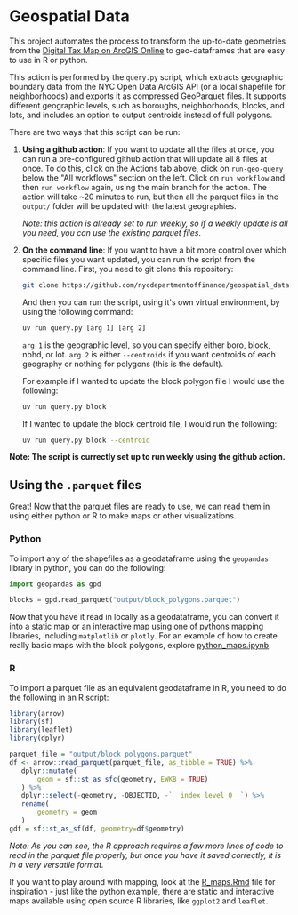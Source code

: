 # Geospatial Data

This project automates the process to transform the up-to-date geometries from the [Digital Tax Map on ArcGIS Online](https://nyc.maps.arcgis.com/home/item.html?id=2cf51c5f165c4c569691617a492d9b21) to geo-dataframes that are easy to use in R or python.

This action is performed by the `query.py` script, which extracts geographic boundary data from the NYC Open Data ArcGIS API (or a local shapefile for neighborhoods) and exports it as compressed GeoParquet files. It supports different geographic levels, such as boroughs, neighborhoods, blocks, and lots, and includes an option to output centroids instead of full polygons.

There are two ways that this script can be run:

1. **Using a github action**: If you want to update all the files at once, you can run a pre-configured github action that will update all 8 files at once. To do this, click on the Actions tab above, click on `run-geo-query` below the "All workflows" section on the left. Click on `run workflow` and then `run workflow` again, using the main branch for the action. The action will take ~20 minutes to run, but then all the parquet files in the `output/` folder will be updated with the latest geographies.
    
    *Note: this action is already set to run weekly, so if a weekly update is all you need, you can use the existing parquet files*.
2. **On the command line**: If you want to have a bit more control over which specific files you want updated, you can run the script from the command line. First, you need to git clone this repository:
    ```bash
    git clone https://github.com/nycdepartmentoffinance/geospatial_data.git
    ```
    And then you can run the script, using it's own virtual environment, by using the following command:
    ```cmd
    uv run query.py [arg 1] [arg 2] 
    ```
    `arg 1` is the geographic level, so you can specify either boro, block, nbhd, or lot. `arg 2` is either `--centroids` if you want centroids of each geography or nothing for polygons (this is the default). 
    
    For example if I wanted to update the block polygon file I would use the following:
    ```bash
    uv run query.py block
    ```
    If I wanted to update the block centroid file, I would run the following:
    ```bash
    uv run query.py block --centroid
    ```


**Note: The script is currectly set up to run weekly using the github action.**

## Using the `.parquet` files

Great! Now that the parquet files are ready to use, we can read them in using either python or R to make maps or other visualizations.

### Python

To import any of the shapefiles as a geodataframe using the `geopandas` library in python, you can do the following:

```python
import geopandas as gpd

blocks = gpd.read_parquet("output/block_polygons.parquet")
```

Now that you have it read in locally as a geodataframe, you can convert it into a static map or an interactive map using one of pythons mapping libraries, including `matplotlib` or `plotly`. For an example of how to create really basic maps with the block polygons, explore [python_maps.ipynb](python_maps.ipynb).

### R

To import a parquet file as an equivalent geodataframe in R, you need to do the following in an R script:

```r
library(arrow)
library(sf)
library(leaflet)
library(dplyr)

parquet_file = "output/block_polygons.parquet"
df <- arrow::read_parquet(parquet_file, as_tibble = TRUE) %>%
   dplyr::mutate(
       geom = sf::st_as_sfc(geometry, EWKB = TRUE)
   ) %>%
   dplyr::select(-geometry, -OBJECTID, -`__index_level_0__`) %>%
   rename(
       geometry = geom
   )
gdf = sf::st_as_sf(df, geometry=df$geometry)
```
*Note: As you can see, the R approach requires a few more lines of code to read in the parquet file properly, but once you have it saved correctly, it is in a very versatile format.*

If you want to play around with mapping, look at the [R_maps.Rmd](R_maps.Rmd) file for inspiration - just like the python example, there are static and interactive maps available using open source R libraries, like `ggplot2` and `leaflet`.
